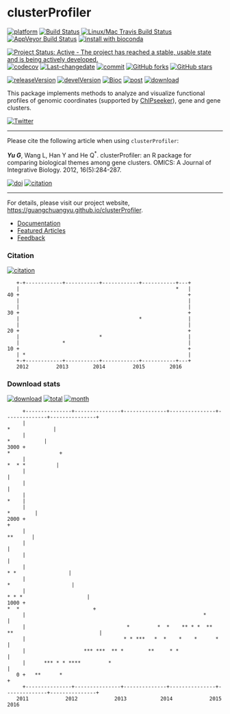 clusterProfiler
===============

[![platform](http://www.bioconductor.org/shields/availability/devel/clusterProfiler.svg)](https://www.bioconductor.org/packages/devel/bioc/html/clusterProfiler.html#archives) [![Build Status](http://www.bioconductor.org/shields/build/devel/bioc/clusterProfiler.svg)](https://bioconductor.org/checkResults/devel/bioc-LATEST/clusterProfiler/) [![Linux/Mac Travis Build Status](https://img.shields.io/travis/GuangchuangYu/clusterProfiler/master.svg?label=Mac%20OSX%20%26%20Linux)](https://travis-ci.org/GuangchuangYu/clusterProfiler) [![AppVeyor Build Status](https://img.shields.io/appveyor/ci/Guangchuangyu/clusterProfiler/master.svg?label=Windows)](https://ci.appveyor.com/project/GuangchuangYu/clusterProfiler) [![install with bioconda](https://img.shields.io/badge/install%20with-bioconda-green.svg?style=flat)](http://bioconda.github.io/recipes/bioconductor-clusterprofiler/README.html)

[![Project Status: Active - The project has reached a stable, usable state and is being actively developed.](http://www.repostatus.org/badges/latest/active.svg)](http://www.repostatus.org/#active) [![codecov](https://codecov.io/gh/GuangchuangYu/clusterProfiler/branch/master/graph/badge.svg)](https://codecov.io/gh/GuangchuangYu/clusterProfiler/) [![Last-changedate](https://img.shields.io/badge/last%20change-2016--09--19-green.svg)](https://github.com/GuangchuangYu/clusterProfiler/commits/master) [![commit](http://www.bioconductor.org/shields/commits/bioc/clusterProfiler.svg)](https://www.bioconductor.org/packages/devel/bioc/html/clusterProfiler.html#svn_source) [![GitHub forks](https://img.shields.io/github/forks/GuangchuangYu/clusterProfiler.svg)](https://github.com/GuangchuangYu/clusterProfiler/network) [![GitHub stars](https://img.shields.io/github/stars/GuangchuangYu/clusterProfiler.svg)](https://github.com/GuangchuangYu/clusterProfiler/stargazers)

[![releaseVersion](https://img.shields.io/badge/release%20version-3.0.5-green.svg?style=flat)](https://bioconductor.org/packages/clusterProfiler) [![develVersion](https://img.shields.io/badge/devel%20version-3.1.8-green.svg?style=flat)](https://github.com/GuangchuangYu/clusterProfiler) [![Bioc](http://www.bioconductor.org/shields/years-in-bioc/clusterProfiler.svg)](https://www.bioconductor.org/packages/devel/bioc/html/clusterProfiler.html#since) [![post](http://www.bioconductor.org/shields/posts/clusterProfiler.svg)](https://support.bioconductor.org/t/clusterProfiler/) [![download](http://www.bioconductor.org/shields/downloads/clusterProfiler.svg)](https://bioconductor.org/packages/stats/bioc/clusterProfiler/)

This package implements methods to analyze and visualize functional profiles of genomic coordinates (supported by [ChIPseeker](http://www.bioconductor.org/packages/ChIPseeker)), gene and gene clusters.

[![Twitter](https://img.shields.io/twitter/url/https/github.com/GuangchuangYu/clusterProfiler.svg?style=social)](https://twitter.com/intent/tweet?hashtags=clusterProfiler&url=http://online.liebertpub.com/doi/abs/10.1089/omi.2011.0118)

------------------------------------------------------------------------

Please cite the following article when using `clusterProfiler`:

***Yu G***, Wang L, Han Y and He Q<sup>\*</sup>. clusterProfiler: an R package for comparing biological themes among gene clusters. OMICS: A Journal of Integrative Biology. 2012, 16(5):284-287.

[![doi](https://img.shields.io/badge/doi-10.1089/omi.2011.0118-green.svg?style=flat)](http://dx.doi.org/10.1089/omi.2011.0118) [![citation](https://img.shields.io/badge/cited%20by-108-green.svg?style=flat)](https://scholar.google.com.hk/scholar?oi=bibs&hl=en&cites=2349076811020942117)

------------------------------------------------------------------------

For details, please visit our project website, <https://guangchuangyu.github.io/clusterProfiler>.

-   [Documentation](https://guangchuangyu.github.io/clusterProfiler/documentation/)
-   [Featured Articles](https://guangchuangyu.github.io/clusterProfiler/featuredArticles/)
-   [Feedback](https://guangchuangyu.github.io/clusterProfiler/#feedback)

### Citation

[![citation](https://img.shields.io/badge/cited%20by-108-green.svg?style=flat)](https://scholar.google.com.hk/scholar?oi=bibs&hl=en&cites=2349076811020942117)

       +-+------------+-----------+------------+-----------+---+
       |                                                   *   |
    40 +                                                       +
       |                                                       |
       |                                                       |
    30 +                                                       +
       |                                       *               |
       |                                                       |
    20 +                                                       +
       |                          *                            |
       |              *                                        |
    10 +                                                       +
       | *                                                     |
       +-+------------+-----------+------------+-----------+---+
       2012         2013        2014         2015        2016   

### Download stats

[![download](http://www.bioconductor.org/shields/downloads/clusterProfiler.svg)](https://bioconductor.org/packages/stats/bioc/clusterProfiler/) [![total](https://img.shields.io/badge/downloads-55377/total-blue.svg?style=flat)](https://bioconductor.org/packages/stats/bioc/clusterProfiler/) [![month](https://img.shields.io/badge/downloads-2315/month-blue.svg?style=flat)](https://bioconductor.org/packages/stats/bioc/clusterProfiler/)

         +---------------+---------------+--------------+---------------+--------------+---------------+
         |                                                                              *              |
         |                                                                                 *           |
    3000 +                                                                            *                +
         |                                                                             *  * *          |
         |                                                                                             |
         |                                                                                             |
         |                                                                                        *    |
         |                                                                                    *        |
    2000 +                                                                                             +
         |                                                                                     **      |
         |                                                                                             |
         |                                                                                             |
         |                                                                         * *                 |
         |                                                                        *                    |
         |                                                                   * * *                     |
    1000 +                                                                 *  *                        +
         |                                                          *                                  |
         |                                 *         *  *    ** * *  **  **                            |
         |                                * * ***   *  *    *    *      *                              |
         |                   *** ***  ** *        **     * *                                           |
         |      *** * * ****         *                                                                 |
       0 +   **      *                                                                                 +
         +---------------+---------------+--------------+---------------+--------------+---------------+
       2011            2012            2013           2014            2015           2016
